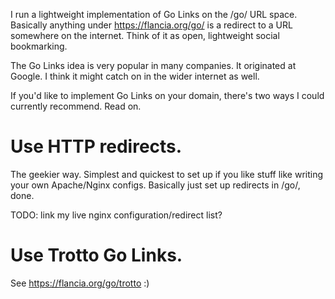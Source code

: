 <!--
.. title: Go Links
.. slug: go
.. date: 2018-12-16 17:33:15 UTC+01:00
.. tags: flancia
.. link: 
.. description: 
.. type: text
-->

I run a lightweight implementation of Go Links on the /go/ URL space. Basically anything under <https://flancia.org/go/> is a redirect to a URL somewhere on the internet. Think of it as open, lightweight social bookmarking.

The Go Links idea is very popular in many companies. It originated at Google. I think it might catch on in the wider internet as well.

If you'd like to implement Go Links on your domain, there's two ways I could currently recommend. Read on.

# Use HTTP redirects.

The geekier way. Simplest and quickest to set up if you like stuff like writing your own Apache/Nginx configs. Basically just set up redirects in /go/, done.

TODO: link my live nginx configuration/redirect list?

# Use Trotto Go Links.

See <https://flancia.org/go/trotto> :)
